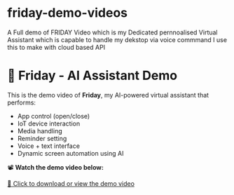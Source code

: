 # friday-demo-videos
A Full demo of FRIDAY Video which is my Dedicated pernnoalised  Virtual Assistant which is capable to handle my dekstop  via voice commmand I  use this to make with cloud based API
# 🤖 Friday - AI Assistant Demo

This is the demo video of **Friday**, my AI-powered virtual assistant that performs:
- App control (open/close)
- IoT device interaction
- Media handling
- Reminder setting
- Voice + text interface
- Dynamic screen automation using AI

📽️ **Watch the demo video below:**

[🔗 Click to download or view the demo video](./friday-demo.mp4)
